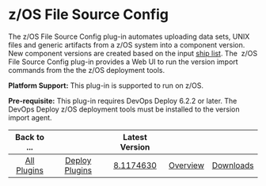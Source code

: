 
# z/OS File Source Config

The z/OS File Source Config plug-in automates uploading data sets, UNIX files and generic artifacts from a z/OS system into a component version. New component versions are created based on the input [ship list](http://www.ibm.com/support/knowledgecenter/SS4GSP_6.2.2/com.ibm.udeploy.doc/topics/zos_shiplistfiles.html). The  z/OS File Source Config plug-in provides a Web UI to run the version import commands from the the z/OS deployment tools.

**Platform Support:** This plug-in is supported to run on z/OS.

**Pre-requisite:** This plug-in requires DevOps Deploy 6.2.2 or later.  The DevOps Deploy z/OS deployment tools must be installed to the version import agent.


|          Back to ...          |                                |                                                                Latest Version                                                                 |                         |                           |
|:-----------------------------:|:------------------------------:|:---------------------------------------------------------------------------------------------------------------------------------------------:|:-----------------------:|:-------------------------:|
| [All Plugins](../../index.md) | [Deploy Plugins](../README.md) | [8.1174630](https://raw.githubusercontent.com/UrbanCode/IBM-UCD-PLUGINS/main/files/zOSFileSourceConfig/ucd-zOSFileSourceConfig-8.1174630.zip) | [Overview](overview.md) | [Downloads](downloads.md) |
